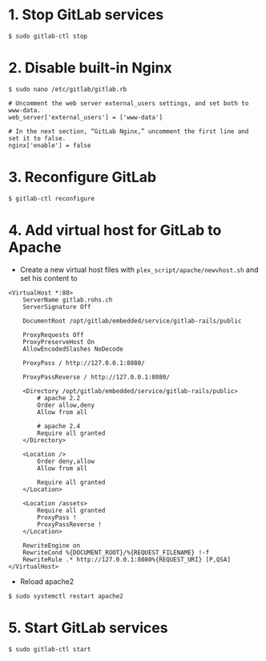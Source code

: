 # 1. Stop GitLab services
```
$ sudo gitlab-ctl stop
```

# 2. Disable built-in Nginx
```
$ sudo nano /etc/gitlab/gitlab.rb

# Uncomment the web server external_users settings, and set both to www-data.
web_server['external_users'] = ['www-data']

# In the next section, “GitLab Nginx,” uncomment the first line and set it to false.
nginx['enable'] = false
```

# 3. Reconfigure GitLab
```
$ gitlab-ctl reconfigure
```

# 4. Add virtual host for GitLab to Apache
- Create a new virtual host files with `plex_script/apache/newvhost.sh` and set his content to
```
<VirtualHost *:80>
    ServerName gitlab.rohs.ch
    ServerSignature Off

    DocumentRoot /opt/gitlab/embedded/service/gitlab-rails/public

    ProxyRequests Off
    ProxyPreserveHost On
    AllowEncodedSlashes NoDecode

    ProxyPass / http://127.0.0.1:8080/

    ProxyPassReverse / http://127.0.0.1:8080/

    <Directory /opt/gitlab/embedded/service/gitlab-rails/public>
        # apache 2.2
        Order allow,deny
        Allow from all

        # apache 2.4
        Require all granted
    </Directory>

    <Location />
        Order deny,allow
        Allow from all

        Require all granted
    </Location>

    <Location /assets>
        Require all granted
        ProxyPass !
        ProxyPassReverse !
    </Location>

    RewriteEngine on
    RewriteCond %{DOCUMENT_ROOT}/%{REQUEST_FILENAME} !-f
    RewriteRule .* http://127.0.0.1:8080%{REQUEST_URI} [P,QSA]
</VirtualHost>
```

- Reload apache2
```
$ sudo systemctl restart apache2
```

# 5. Start GitLab services
```
$ sudo gitlab-ctl start
```